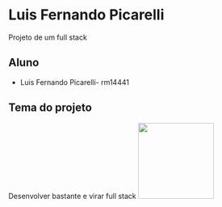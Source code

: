 
# Luis Fernando Picarelli
Projeto de um full stack
## Aluno
- Luis Fernando Picarelli- rm14441 
## Tema do projeto
Desenvolver bastante e virar full stack
<img height="150em" src="https://cdn.discordapp.com/attachments/973720821900136479/1019748832269041686/tralhagit.png">
